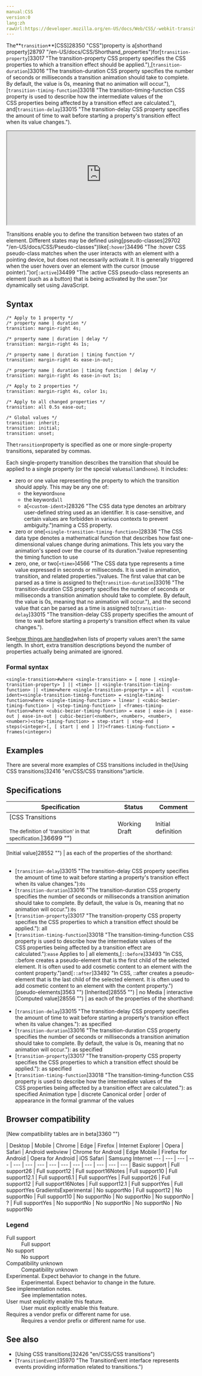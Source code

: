 ```yaml
---
manual:CSS
version:0
lang:zh
rawUrl:https://developer.mozilla.org/en-US/docs/Web/CSS/-webkit-transition
---
```






The**`transition`**[CSS]28350 "CSS")property is a[shorthand property]28797 "/en-US/docs/CSS/Shorthand_properties")for[`transition-property`]33017 "The transition-property CSS property specifies the CSS properties to which a transition effect should be applied."),[`transition-duration`]33016 "The transition-duration CSS property specifies the number of seconds or milliseconds a transition animation should take to complete. By default, the value is 0s, meaning that no animation will occur."),[`transition-timing-function`]33018 "The transition-timing-function CSS property is used to describe how the intermediate values of the CSS properties being affected by a transition effect are calculated."), and[`transition-delay`]33015 "The transition-delay CSS property specifies the amount of time to wait before starting a property's transition effect when its value changes.").

<iframe src='https://interactive-examples.mdn.mozilla.net/pages/css/transition.html' width='100%' height='250'></iframe>


Transitions enable you to define the transition between two states of an element. Different states may be defined using[pseudo-classes]29702 "/en-US/docs/CSS/Pseudo-classes")like[`:hover`]34496 "The :hover CSS pseudo-class matches when the user interacts with an element with a pointing device, but does not necessarily activate it. It is generally triggered when the user hovers over an element with the cursor (mouse pointer).")or[`:active`]34499 "The :active CSS pseudo-class represents an element (such as a button) that is being activated by the user.")or dynamically set using JavaScript.


## **Syntax**<a name="Syntax"></a>

```
/* Apply to 1 property */
/* property name | duration */
transition: margin-right 4s;

/* property name | duration | delay */
transition: margin-right 4s 1s;

/* property name | duration | timing function */
transition: margin-right 4s ease-in-out;

/* property name | duration | timing function | delay */
transition: margin-right 4s ease-in-out 1s;

/* Apply to 2 properties */
transition: margin-right 4s, color 1s;

/* Apply to all changed properties */
transition: all 0.5s ease-out;

/* Global values */
transition: inherit;
transition: initial;
transition: unset;
```


The`transition`property is specified as one or more single-property transitions, separated by commas.



Each single-property transition describes the transition that should be applied to a single property (or the special values`all`and`none`). It includes:


* zero or one value representing the property to which the transition should apply. This may be any one of:
	* the keyword`none`
	* the keyword`all`
	* a[`<custom-ident>`]28326 "The <custom-ident> CSS data type denotes an arbitrary user-defined string used as an identifier. It is case-sensitive, and certain values are forbidden in various contexts to prevent ambiguity.")naming a CSS property.
* zero or one[`<single-transition-timing-function>`]28336 "The <single-transition-timing-function> CSS data type denotes a mathematical function that describes how fast one-dimensional values change during animations. This lets you vary the animation's speed over the course of its duration.")value representing the timing function to use
* zero, one, or two[`<time>`]4566 "The <time> CSS data type represents a time value expressed in seconds or milliseconds. It is used in animation, transition, and related properties.")values. The first value that can be parsed as a time is assigned to the[`transition-duration`]33016 "The transition-duration CSS property specifies the number of seconds or milliseconds a transition animation should take to complete. By default, the value is 0s, meaning that no animation will occur."), and the second value that can be parsed as a time is assigned to[`transition-delay`]33015 "The transition-delay CSS property specifies the amount of time to wait before starting a property's transition effect when its value changes.").


See[how things are handled](%32416#When_property_value_lists_are_of_different_lengths "en/CSS/CSS transitions#When property value lists are of different lengths")when lists of property values aren&#39;t the same length. In short, extra transition descriptions beyond the number of properties actually being animated are ignored.


### Formal syntax<a name="Formal_syntax"></a>

```
<single-transition>#where <single-transition> = [ none | <single-transition-property> ] || <time> || <single-transition-timing-function> || <time>where <single-transition-property> = all | <custom-ident><single-transition-timing-function> = <single-timing-function>where <single-timing-function> = linear | <cubic-bezier-timing-function> | <step-timing-function> | <frames-timing-function>where <cubic-bezier-timing-function> = ease | ease-in | ease-out | ease-in-out | cubic-bezier(<number>, <number>, <number>, <number>)<step-timing-function> = step-start | step-end | steps(<integer>[, [ start | end ] ]?)<frames-timing-function> = frames(<integer>)
```

## Examples<a name="Examples"></a>


There are several more examples of CSS transitions included in the[Using CSS transitions]32416 "en/CSS/CSS transitions")article.


## Specifications<a name="Specifications"></a>

Specification | Status | Comment 
 ---  |  ---  |  ---  | 
[CSS Transitions<br></br><small>The definition of &#39;transition&#39; in that specification.</small>]36699 "") | Working Draft | Initial definition 


[Initial value]28552 "") | as each of the properties of the shorthand:<br></br>
* [`transition-delay`]33015 "The transition-delay CSS property specifies the amount of time to wait before starting a property's transition effect when its value changes."):`0s`
* [`transition-duration`]33016 "The transition-duration CSS property specifies the number of seconds or milliseconds a transition animation should take to complete. By default, the value is 0s, meaning that no animation will occur."):`0s`
* [`transition-property`]33017 "The transition-property CSS property specifies the CSS properties to which a transition effect should be applied."): all
* [`transition-timing-function`]33018 "The transition-timing-function CSS property is used to describe how the intermediate values of the CSS properties being affected by a transition effect are calculated."):`ease` 
Applies to | all elements,[`::before`]33493 "In CSS, ::before creates a pseudo-element that is the first child of the selected element. It is often used to add cosmetic content to an element with the content property.")and[`::after`]33492 "In CSS, ::after creates a pseudo-element that is the last child of the selected element. It is often used to add cosmetic content to an element with the content property.")[pseudo-elements]3563 "") 
[Inherited]28555 "") | no 
Media | interactive 
[Computed value]28556 "") | as each of the properties of the shorthand:<br></br>
* [`transition-delay`]33015 "The transition-delay CSS property specifies the amount of time to wait before starting a property's transition effect when its value changes."): as specified
* [`transition-duration`]33016 "The transition-duration CSS property specifies the number of seconds or milliseconds a transition animation should take to complete. By default, the value is 0s, meaning that no animation will occur."): as specified
* [`transition-property`]33017 "The transition-property CSS property specifies the CSS properties to which a transition effect should be applied."): as specified
* [`transition-timing-function`]33018 "The transition-timing-function CSS property is used to describe how the intermediate values of the CSS properties being affected by a transition effect are calculated."): as specified 
Animation type | discrete 
Canonical order | order of appearance in the formal grammar of the values 


## Browser compatibility<a name="Browser_compatibility"></a>
[New compatibility tables are in beta<i></i>]3360 "")

 | <abbr>Desktop<i></i></abbr> | <abbr>Mobile<i></i></abbr> 
 | <abbr>Chrome<i></i></abbr> | <abbr>Edge<i></i></abbr> | <abbr>Firefox<i></i></abbr> | <abbr>Internet Explorer<i></i></abbr> | <abbr>Opera<i></i></abbr> | <abbr>Safari<i></i></abbr> | <abbr>Android webview<i></i></abbr> | <abbr>Chrome for Android<i></i></abbr> | <abbr>Edge Mobile<i></i></abbr> | <abbr>Firefox for Android<i></i></abbr> | <abbr>Opera for Android<i></i></abbr> | <abbr>iOS Safari<i></i></abbr> | <abbr>Samsung Internet<i></i></abbr> 
 ---  |  ---  |  ---  |  ---  |  ---  |  ---  |  ---  |  ---  |  ---  |  ---  |  ---  |  ---  |  ---  |  ---  | 
Basic support | <abbr>Full support</abbr>26 | <abbr>Full support</abbr>12 | <abbr>Full support</abbr>16<abbr>Notes<i></i></abbr> | <abbr>Full support</abbr>10 | <abbr>Full support</abbr>12.1 | <abbr>Full support</abbr>6.1 | <abbr>Full support</abbr>Yes | <abbr>Full support</abbr>26 | <abbr>Full support</abbr>12 | <abbr>Full support</abbr>16<abbr>Notes<i></i></abbr> | <abbr>Full support</abbr>12.1 | <abbr>Full support</abbr>Yes | <abbr>Full support</abbr>Yes 
Gradients<abbr>Experimental<i></i></abbr> | <abbr>No support</abbr>No | <abbr>Full support</abbr>12 | <abbr>No support</abbr>No | <abbr>Full support</abbr>10 | <abbr>No support</abbr>No | <abbr>No support</abbr>No | <abbr>No support</abbr>No | <abbr>?</abbr> | <abbr>Full support</abbr>Yes | <abbr>No support</abbr>No | <abbr>No support</abbr>No | <abbr>No support</abbr>No | <abbr>No support</abbr>No 


### Legend<a name="Legend"></a>
<dl><dt id=''><abbr>Full support</abbr></dt><dd>Full support</dd><dt id=''><abbr>No support</abbr></dt><dd>No support</dd><dt id=''><abbr>Compatibility unknown</abbr></dt><dd>Compatibility unknown</dd><dt id=''><abbr>Experimental. Expect behavior to change in the future.<i></i></abbr></dt><dd>Experimental. Expect behavior to change in the future.</dd><dt id=''><abbr>See implementation notes.<i></i></abbr></dt><dd>See implementation notes.</dd><dt id=''><abbr>User must explicitly enable this feature.<i></i></abbr></dt><dd>User must explicitly enable this feature.</dd><dt id=''><abbr>Requires a vendor prefix or different name for use.<i></i></abbr></dt><dd>Requires a vendor prefix or different name for use.</dd></dl>

## See also<a name="See_also"></a>

* [Using CSS transitions]32426 "en/CSS/CSS transitions")
* [`TransitionEvent`]35970 "The TransitionEvent interface represents events providing information related to transitions.")



